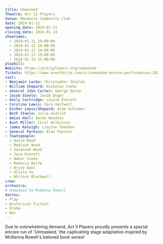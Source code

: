 ```yaml
---
title: Unmasked
Theatre: Act II Players
Venue: Mandarin Community Club
date: 2024-01-11
opening_date: 2024-01-11
closing_date: 2024-01-14
showtimes:
  - 2024-01-11 19:00:00
  - 2024-01-12 19:00:00
  - 2024-01-13 14:00:00
  - 2024-01-13 19:00:00
  - 2024-01-14 15:00:00
playbill:
Website: https://actiiplayers.org/unmasked
Tickets: https://www.eventbrite.com/cc/unmasked-encore-performances-2835999
cast:
- Benjamin Locke: Christopher Shields
- William Shepard: Nicholas Cooke
- General John Carter: George Doran
- Jacob Steele: Jacob Unger
- Emily Cartridge: Louise Everett
- Caroline Lewis: Sara Hartwell
- Esther Lewis/Shepard: Alee Schramer
- Beth Steele: Julia Aldrich
- Amias Hall: Aaron Woodson
- Aunt Miller: Carol Wilkinson
- James Raleigh: Lleyton Sheehan
- General Perkins: Alan Painter
- Townspeople: 
  - David Wood
  - Madison Wood
  - Savannah Wood
  - Jace Everett
  - Amber Cooke
  - Rebecca Wolfe
  - Bryce Wohl
  - Olivia Vo
  - Whitson Blackwell
crew:
orchestra:
# Unmasked by McKenna Rowell
Genres:
- Play
- Historical Fiction
- Drama
- War
---
```

Due to overwhelming demand, Act II Players proudly presents a special encore run of 'Unmasked,' the captivating stage adaptation inspired by McKenna Rowell's beloved book series!